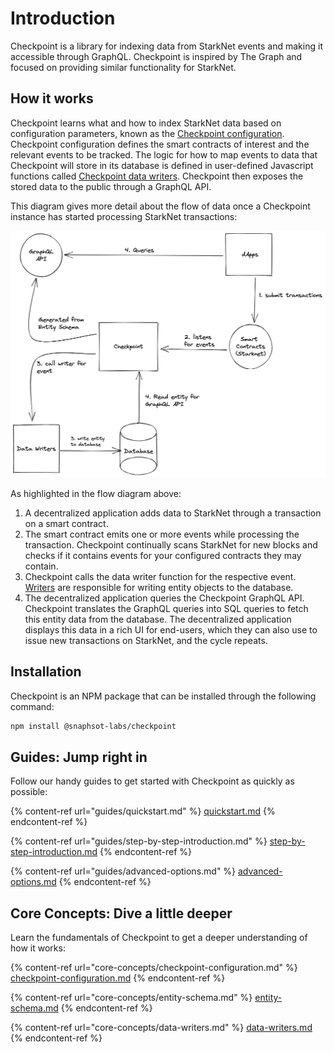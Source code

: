 # Introduction

Checkpoint is a library for indexing data from StarkNet events and making it accessible through GraphQL. Checkpoint is inspired by The Graph and focused on providing similar functionality for StarkNet.

## How it works

Checkpoint learns what and how to index StarkNet data based on configuration parameters, known as the [Checkpoint configuration](core-concepts/checkpoint-configuration.md). Checkpoint configuration defines the smart contracts of interest and the relevant events to be tracked. The logic for how to map events to data that Checkpoint will store in its database is defined in user-defined Javascript functions called [Checkpoint data writers](core-concepts/data-writers.md). Checkpoint then exposes the stored data to the public through a GraphQL API.

This diagram gives more detail about the flow of data once a Checkpoint instance has started processing StarkNet transactions:

![Checkpoint Flow Diagram](.gitbook/assets/image.png)

As highlighted in the flow diagram above:

1. A decentralized application adds data to StarkNet through a transaction on a smart contract.
2. The smart contract emits one or more events while processing the transaction. Checkpoint continually scans StarkNet for new blocks and checks if it contains events for your configured contracts they may contain.
3. Checkpoint calls the data writer function for the respective event. [Writers](core-concepts/data-writers.md) are responsible for writing entity objects to the database.
4. The decentralized application queries the Checkpoint GraphQL API. Checkpoint translates the GraphQL queries into SQL queries to fetch this entity data from the database. The decentralized application displays this data in a rich UI for end-users, which they can also use to issue new transactions on StarkNet, and the cycle repeats.

## Installation

Checkpoint is an NPM package that can be installed through the following command:

```bash
npm install @snaphsot-labs/checkpoint
```

## Guides: Jump right in

Follow our handy guides to get started with Checkpoint as quickly as possible:

{% content-ref url="guides/quickstart.md" %}
[quickstart.md](guides/quickstart.md)
{% endcontent-ref %}

{% content-ref url="guides/step-by-step-introduction.md" %}
[step-by-step-introduction.md](guides/step-by-step-introduction.md)
{% endcontent-ref %}

{% content-ref url="guides/advanced-options.md" %}
[advanced-options.md](guides/advanced-options.md)
{% endcontent-ref %}

## Core Concepts: Dive a little deeper

Learn the fundamentals of Checkpoint to get a deeper understanding of how it works:

{% content-ref url="core-concepts/checkpoint-configuration.md" %}
[checkpoint-configuration.md](core-concepts/checkpoint-configuration.md)
{% endcontent-ref %}

{% content-ref url="core-concepts/entity-schema.md" %}
[entity-schema.md](core-concepts/entity-schema.md)
{% endcontent-ref %}

{% content-ref url="core-concepts/data-writers.md" %}
[data-writers.md](core-concepts/data-writers.md)
{% endcontent-ref %}
